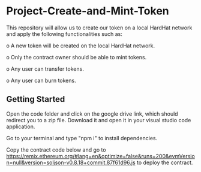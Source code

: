 # Project-Create-and-Mint-Token
This repository will allow us to create our token on a local HardHat network and apply the following functionalities such as:

o	A new token will be created on the local HardHat network.

o	Only the contract owner should be able to mint tokens.

o	Any user can transfer tokens.

o	Any user can burn tokens.

## Getting Started

Open the code folder and click on the google drive link, which should redirect you to a zip file. Download it and open it in your visual studio code application.

Go to your terminal and type "npm i" to install dependencies.

Copy the contract code below and go to https://remix.ethereum.org/#lang=en&optimize=false&runs=200&evmVersion=null&version=soljson-v0.8.18+commit.87f61d96.js to deploy the contract.


